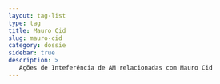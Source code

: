 ```yaml
---
layout: tag-list
type: tag
title: Mauro Cid
slug: mauro-cid
category: dossie
sidebar: true
description: >
   Ações de Inteferência de AM relacionadas com Mauro Cid
---
```

